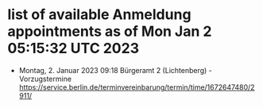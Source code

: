 # list of available Anmeldung appointments as of Mon Jan  2 05:15:32 UTC 2023
- Montag, 2. Januar 2023 09:18 Bürgeramt 2 (Lichtenberg) - Vorzugstermine https://service.berlin.de/terminvereinbarung/termin/time/1672647480/2911/
